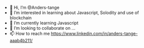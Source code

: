 - 👋 Hi, I’m @Anders-tange
- 👀 I’m interested in learning about Javascript, Solodity and use of blockchain
- 🌱 I’m currently learning Javascript
- 💞️ I’m looking to collaborate on ...
- 📫 How to reach me https://www.linkedin.com/in/anders-tange-aaab4b211/

<!---
Anders-tange/Anders-tange is a ✨ special ✨ repository because its `README.md` (this file) appears on your GitHub profile.
You can click the Preview link to take a look at your changes.
--->
